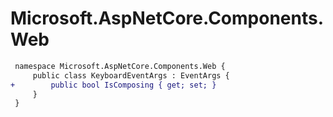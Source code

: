 # Microsoft.AspNetCore.Components.Web

``` diff
 namespace Microsoft.AspNetCore.Components.Web {
     public class KeyboardEventArgs : EventArgs {
+        public bool IsComposing { get; set; }
     }
 }
```
